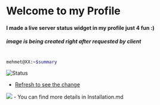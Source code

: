 # Welcome to my Profile
#### I made a live server status widget in my profile just 4 fun :)
##### image is being created right after requested by client
#

```sh
mehmet@XX:~$summary
```
![Status](http://status.mehmet.ninja/ "Status")
- [Refresh to see the change](https://github.com/6mc)
<img src="http://status.mehmet.ninja/image.png">
- You can find more details in Installation.md
